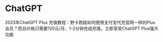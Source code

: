 # ChatGPT
2025年ChatGPT Plus 充值教程：野卡跑路如何使用支付宝代充官网一样的Plus会员？而且价格只需要120元/月，1-2分钟完成充值，立即享受ChatGPT Plus强大功能
